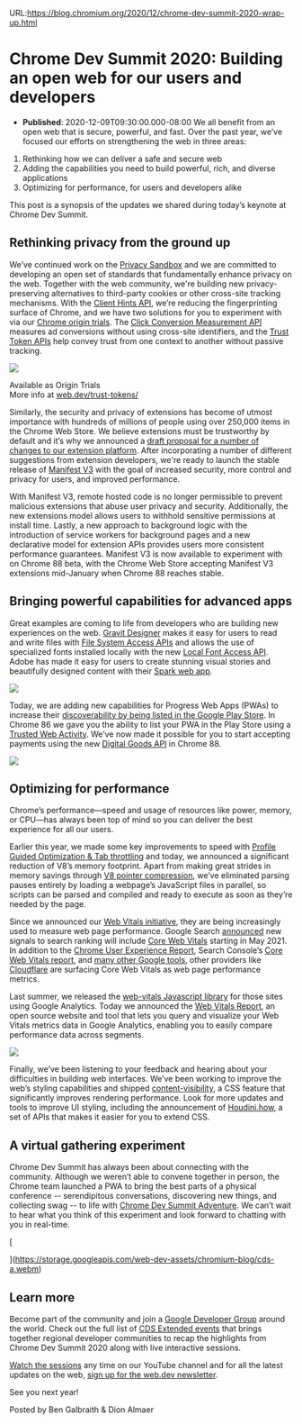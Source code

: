 URL:https://blog.chromium.org/2020/12/chrome-dev-summit-2020-wrap-up.html
# Chrome Dev Summit 2020: Building an open web for our users and developers
- **Published**: 2020-12-09T09:30:00.000-08:00
We all benefit from an open web that is secure, powerful, and fast. Over
the past year, we’ve focused our efforts on strengthening the web in three
areas:

1. Rethinking how we can deliver a safe and secure web
2. Adding the capabilities you need to build powerful, rich, and diverse applications
3. Optimizing for performance, for users and developers alike

This post is a synopsis of the updates we shared during today’s keynote at
Chrome Dev Summit.

Rethinking privacy from the ground up
-------------------------------------

We’ve continued work on the
[Privacy Sandbox](https://www.blog.google/products/chrome/building-a-more-private-web/)
and we are committed to developing an open set of standards that
fundamentally enhance privacy on the web. Together with the web community,
we're building new privacy-preserving alternatives to third-party cookies
or other cross-site tracking mechanisms. With the
[Client Hints API](https://web.dev/user-agent-client-hints/),
we’re reducing the fingerprinting surface of Chrome, and we have two
solutions for you to experiment with via our
[Chrome origin trials](https://blog.chromium.org/2020/10/progress-on-privacy-sandbox-and.html).
The [Click Conversion Measurement API](https://web.dev/conversion-measurement/)
measures ad conversions without using cross-site identifiers, and the
[Trust Token APIs](https://web.dev/trust-tokens/) help convey
trust from one context to another without passive tracking.

![](https://blogger.googleusercontent.com/img/b/R29vZ2xl/AVvXsEgo_xNza3D4aLYXhnrwQCsvEFmioInavORPj1HyipYt1NzWWqhBqhIuClX0-b38yQEoNR-nwsaJmT5MKaR84HGv_x_2pPOggqiecOvGp7JMNEtZEoSX2trnOUj4bdSQiFE8jHmiNa4ow7T3/s16000/img1-cropped.jpg)


Available as Origin Trials  
More info at [web.dev/trust-tokens/](https://web.dev/trust-tokens/)

Similarly, the security and privacy of extensions has become of utmost
importance with hundreds of millions of people using over 250,000 items in
the Chrome Web Store. We believe extensions must be trustworthy by default
and it’s why we announced a
[draft proposal for a number of changes to our extension platform](https://blog.chromium.org/2018/10/trustworthy-chrome-extensions-by-default.html).
After incorporating a number of different suggestions from extension
developers, we're ready to launch the stable release of
[Manifest V3](https://blog.chromium.org/2020/12/manifest-v3-now-available-on-m88-beta.html) with the goal of increased security, more control and
privacy for users, and improved performance.

With Manifest V3, remote hosted code is no longer permissible to prevent
malicious extensions that abuse user privacy and security. Additionally,
the new extensions model allows users to withhold sensitive permissions at
install time. Lastly, a new approach to background logic with the
introduction of service workers for background pages and a new declarative
model for extension APIs provides users more consistent performance
guarantees. Manifest V3 is now available to experiment with on Chrome
88 beta, with the Chrome Web Store accepting Manifest V3 extensions
mid-January when Chrome 88 reaches stable.

Bringing powerful capabilities for advanced apps
------------------------------------------------

Great examples are coming to life from developers who are building new
experiences on the web. [Gravit Designer](https://www.designer.io/en/)
makes it easy for users to read and write files with [File System Access APIs](https://web.dev/file-system-access/) and allows the use of specialized fonts
installed locally with the new [Local
Font Access API](https://web.dev/local-fonts/). Adobe has made it easy for users to create stunning
visual stories and beautifully designed content with their
[Spark web app](https://spark.adobe.com/).

![](https://lh4.googleusercontent.com/v_MguUaSG69tyfkZznl92awUPrtyLo9_n5i09iCwhgN50FpyVwe9texU0fznPOKikhZ9HRnejiCUs7e4DZLN1zlI_jLLLmRWvcUa7bvK9cmFMzcEu2urOEhRxNV5W_3GRhas_6z3QlabaUnWNv-Jwt9vON0QYRoy4OMB2Klo6_IzihmW)

Today, we are adding new capabilities for Progress Web Apps (PWAs) to
increase their [discoverability by being listed in the Google Play Store](https://blog.chromium.org/2020/12/pwa-play-billing-support.html). In Chrome 86
we gave you the ability to list your PWA in the Play Store using a
[Trusted Web Activity](https://developers.google.com/web/android/trusted-web-activity).
We’ve now made it possible for you to start accepting payments using the
new [Digital Goods API](https://www.chromestatus.com/feature/5339955595313152) in Chrome 88.

[![](https://storage.googleapis.com/web-dev-assets/chromium-blog/cros-nugget3.jpg)](https://storage.googleapis.com/web-dev-assets/chromium-blog/cros-nugget3.jpg)

Optimizing for performance
--------------------------

Chrome’s performance—speed and usage of resources like power, memory, or
CPU—has always been top of mind so you can deliver the best experience
for all our users.

Earlier this year, we made some key improvements to speed with
[Profile Guided Optimization & Tab throttling](https://blog.chromium.org/2020/08/chrome-just-got-faster-with-profile.html) and today, we announced
a significant reduction of V8’s memory footprint. Apart from making great
strides in memory savings through
[V8 pointer compression](https://v8.dev/blog/pointer-compression),
we’ve eliminated parsing pauses entirely by loading a webpage’s JavaScript
files in parallel, so scripts can be parsed and compiled and ready to
execute as soon as they’re needed by the page.

Since we announced our [Web Vitals initiative](https://web.dev/vitals/),
they are being increasingly used to measure web page performance. Google
Search [announced](https://developers.google.com/search/blog/2020/11/timing-for-page-experience)
new signals to search ranking will include [Core Web Vitals](https://web.dev/vitals/#core-web-vitals) starting in May 2021. In addition to the
[Chrome User Experience Report](https://developers.google.com/web/tools/chrome-user-experience-report),
Search Console’s [Core Web Vitals report](https://support.google.com/webmasters/answer/9205520),
and [many other Google tools](https://web.dev/vitals-tools/),
other providers like
[Cloudflare](https://blog.cloudflare.com/start-measuring-web-vitals-with-browser-insights/)
are surfacing Core Web Vitals as web page performance metrics.

Last summer, we released the
[web-vitals Javascript library](https://github.com/GoogleChrome/web-vitals)
for those sites using Google Analytics. Today we announced the
[Web Vitals Report](http://goo.gle/web-vitals-report), an open
source website and tool that lets you query and visualize your Web Vitals
metrics data in Google Analytics, enabling you to easily compare
performance data across segments.

![](https://lh3.googleusercontent.com/_XAbFN3Q9M174KK02avLKknUTCnFD8nt-k7jc00ktT-CVws9x7wOeICtebXXbjS9eqzsvmbCBgQ6mkdBy9BTMibBNgO7qqGnjTQT884Icn4F_IUS0fLMdrouriTEU5sNIFXR_SYkDYoge7MZl21lscjwThYjBV1LIDNn-I1njTuZ42NP)

Finally, we’ve been listening to your feedback and hearing about your
difficulties in building web interfaces. We’ve been working to improve
the web’s styling capabilities and shipped
[content-visibility](https://web.dev/content-visibility/), a
CSS feature that significantly improves rendering performance. Look for
more updates and tools to improve UI styling, including the announcement of
[Houdini.how](http://Houdini.how), a set of APIs that makes it
easier for you to extend CSS.

A virtual gathering experiment
------------------------------

Chrome Dev Summit has always been about connecting with the community.
Although we weren’t able to convene together in person, the Chrome team
launched a PWA to bring the best parts of a physical conference --
serendipitous conversations, discovering new things, and collecting swag --
to life with [Chrome Dev Summit Adventure](https://developer.chrome.com/devsummit/adventure/).
We can’t wait to hear what you think of this experiment and look forward
to chatting with you in real-time.

[


](https://storage.googleapis.com/web-dev-assets/chromium-blog/cds-a.webm)

Learn more
----------

Become part of the community and join a
[Google Developer Group](https://developers.google.com/community/gdg)
around the world. Check out the full list of
[CDS Extended events](https://developer.chrome.com/devsummit/schedule/#extended)
that brings together regional developer communities to recap the
highlights from Chrome Dev Summit 2020 along with live interactive
sessions.

[Watch the sessions](http://goo.gle/cds20-sessions) any time on
our YouTube channel and for all the latest updates on the web,
[sign up for the web.dev newsletter](https://web.dev/newsletter/).

See you next year!

Posted by Ben Galbraith & Dion Almaer